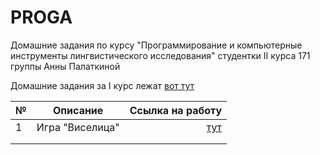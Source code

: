 # PROGA

Домашние задания по курсу "Программирование и компьютерные инструменты лингвистического исследования" студентки II курса 171 группы Анны Палаткиной

Домашние задания за I курс лежат [вот тут](https://github.com/AnnaPalarkina171/Repozitori)

|    №  |Описание |Ссылка на работу |
|-------|:-------:|----------------:|  
|  1    |Игра "Виселица"     |[тут](https://github.com/AnnaPalarkina171/PROGA/blob/master/HomeWorks/HW1/hw1.py)              |
|       |         |                 |
|       |         |                 |

